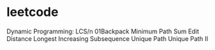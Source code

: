 # leetcode

Dynamic Programming:
LCS/n
01Backpack
Minimum Path Sum
Edit Distance
Longest Increasing Subsequence
Unique Path
Unique Path II

